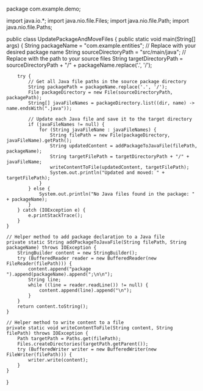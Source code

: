 package com.example.demo;

import java.io.*;
import java.nio.file.Files;
import java.nio.file.Path;
import java.nio.file.Paths;

public class UpdatePackageAndMoveFiles {
    public static void main(String[] args) {
        String packageName = "com.example.entities"; // Replace with your desired package name
        String sourceDirectoryPath = "src/main/java"; // Replace with the path to your source files
        String targetDirectoryPath = sourceDirectoryPath + "/" + packageName.replace('.', '/');

        try {
            // Get all Java file paths in the source package directory
            String packagePath = packageName.replace('.', '/');
            File packageDirectory = new File(sourceDirectoryPath, packagePath);
            String[] javaFileNames = packageDirectory.list((dir, name) -> name.endsWith(".java"));

            // Update each Java file and save it to the target directory
            if (javaFileNames != null) {
                for (String javaFileName : javaFileNames) {
                    String filePath = new File(packageDirectory, javaFileName).getPath();
                    String updatedContent = addPackageToJavaFile(filePath, packageName);
                    String targetFilePath = targetDirectoryPath + "/" + javaFileName;
                    writeContentToFile(updatedContent, targetFilePath);
                    System.out.println("Updated and moved: " + targetFilePath);
                }
            } else {
                System.out.println("No Java files found in the package: " + packageName);
            }
        } catch (IOException e) {
            e.printStackTrace();
        }
    }

    // Helper method to add package declaration to a Java file
    private static String addPackageToJavaFile(String filePath, String packageName) throws IOException {
        StringBuilder content = new StringBuilder();
        try (BufferedReader reader = new BufferedReader(new FileReader(filePath))) {
            content.append("package ").append(packageName).append(";\n\n");
            String line;
            while ((line = reader.readLine()) != null) {
                content.append(line).append("\n");
            }
        }
        return content.toString();
    }

    // Helper method to write content to a file
    private static void writeContentToFile(String content, String filePath) throws IOException {
        Path targetPath = Paths.get(filePath);
        Files.createDirectories(targetPath.getParent());
        try (BufferedWriter writer = new BufferedWriter(new FileWriter(filePath))) {
            writer.write(content);
        }
    }
}

